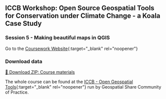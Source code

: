 ## ICCB Workshop: Open Source Geospatial Tools for Conservation under Climate Change - a Koala Case Study  
### Session 5 - Making beautiful maps in QGIS  
Go to the [Coursework Website](https://emhain8.github.io./QGIS-Cartography-ICCB/){:target="_blank" rel="noopener"}
### Download data
[📁 Download ZIP: Course materials](https://raw.githubusercontent.com/EmHain8/QGIS-Cartography-ICCB/main/data/ICCB_QGIS_Products.zip)

The whole course can be found at the [ICCB - Open Geospatial Tools](https://geospatial-community.github.io/ICCB_geospatial_tools_conservation/){:target="_blank" rel="noopener"} run by Geospatial Share Community of Practice.
